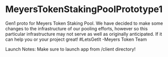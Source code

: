 # MeyersTokenStakingPoolPrototype1
Gen1 proto for Meyers Token Staking Pool.  We have decided to make some changes to the infrastructure of our pooling efforts, however so this particular infrastructure may not serve as well as originally anticipated.  If it can help you or your project great!  #LetsGetIt -Meyers Token Team

Launch Notes: Make sure to launch app from /client directory!
